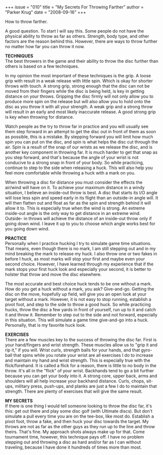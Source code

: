 +++
issue = "010"
title = "My Secrets For Throwing Farther"
author = "Parker Krug"
date = "2008-09-16"
+++

How to throw farther.  
  
A good question. To start I will say this. Some people do not have the
physical ability to throw as far as others. Strength, body type, and other
factors are the reason behind this. However, there are ways to throw further
no matter how far you can throw it now.  
  
**TECHNIQUES**  
The best throwers in the game and their ability to throw the disc further than
others is based on a few techniques.  
  
In my opinion the most important of these techniques is the grip. A loose grip
with result in a weak release with little spin. Which is okay for shorter
throws with touch. A strong grip, strong enough that the disc can not be moved
from their fingers while the disc is being held, is key in getting distance on
your throws. Gripping the disc firmly will not only allow you to produce more
spin on the release but will also allow you to hold onto the disc as you throw
it with all your strength. A weak grip and a strong throw will result in an
early and most likely inaccurate release. A good strong grip is key when
throwing for distance.  
  
Watch people as the try to throw far in practice and you will usually see them
step forward in an attempt to get the disc out in front of them as soon as
possible, this is a mistake. By stepping forward you will limit how much spin
you can put on the disc, and spin is what helps the disc cut through the air.
Spin is a result of the snap of our wrists as we release the disc, and is
another key component in throwing far. It is much harder to get that snap as
you step forward, and that's because the angle of your wrist is not conducive
to a strong snap in front of your body. So while practicing, continue to step
to the side when releasing a huck. This will also help you feel more
comfortable while throwing a huck with a mark on you.  
  
When throwing a disc for distance you must consider the effects the air/wind
will have on it. To achieve your maximum distance in a windy situation, I
believe an inside-out throw is best. A disc that starts its I/O angle will
lose less spin and speed early in its flight than an outside-in angle will. It
will then flatten out and float as far as the spin and strength behind it will
allow it to. This is especially true when the wind is strong. An extreme
inside-out angle is the only way to get distance in an extreme wind. Outside-
in throws will achieve the distance of an inside-out throw only if going down
wind. I leave it up to you to choose which angle works best for you going down
wind.  
  
**PRACTICE**  
Personally when I practice hucking I try to simulate game time situations.
That means, even though there is no mark, I am still stepping out and in my
mind breaking the mark to release my huck. I also throw one or two fakes in
before I huck, as most marks will stop your first and maybe even your second
choice. However, I have learned through my experience that if the mark stops
your first huck look and especially your second, it is better to holster that
throw and move the disc elsewhere.  
  
The most accurate and best choice huck tends to be one without a mark. How do
you get a huck without a mark, you ask? Give-and-go. Getting the disc on the
move, hopefully up field, will give you an open look at your target without a
mark. However, it is not easy to stop running, establish a pivot foot, and
step to the side to throw a good huck. So while practicing hucks, throw the
disc a few yards in front of yourself, run up to it and catch it and throw it.
Remember to step out to the side and not forward, especially in this
situation. This will simulate a game time give-and-go into a huck. Personally,
that is my favorite huck look.  
  
**EXERCISES**  
There are a few muscles key to the success of throwing the disc far. First is
your hand/fingers and wrist strength. These muscles allow us to "grip it and
rip it," if you will. Wrist curls, strength balls for your hands, and that
gyro-ball that spins while you rotate your wrist are all exercises I do to
increase and maintain my hand and wrist strength. This is especially true with
the flick/forehand. It is called a flick for a reason, there is little to no
body in the throw. It's all in the "flick" of your wrist. Backhands tend to go
a bit further because you can get your body into it. A strong core, upper
back, arms and shoulders will all help increase your backhand distance. Curls,
chops, sit-ups, military press, push-ups, and planks are just a few I do to
maintain that strength. There are plenty of exercises that will give the same
result.  
  
**MY SECRETS**  
If there is one thing I would tell someone looking to throw the disc far, it's
this: get out there and play some disc golf (with Ultimate discs). But don't
simulate a pull every time you are on the tee-box, like most do. Establish a
pivot foot, throw a fake, and then huck your disc towards the target. My
throws are not as far as the other guys as they run up to the line and throw
theirs. That's fine. My approach shots always make up for that. Come
tournament time, however, this technique pays off. I have no problem stepping
out and throwing a disc as hard and/or far as I can without traveling, because
I have done it hundreds of times more than most.
